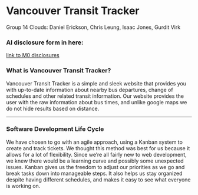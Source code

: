 # Vancouver Transit Tracker
Group 14 Clouds: Daniel Erickson, Chris Leung, Isaac Jones, Gurdit Virk

### AI disclosure form in here:
[link to M0 disclosures](docs/ai-disclosures/README.md) <br>
### What is Vancouver Transit Tracker?
Vancouver Transit Tracker is a simple and sleek website that provides you with up-to-date information about nearby bus departures, change of schedules and other related transit information. Our website provides the user with the raw information about bus times, and unlike google maps we do not hide results based on distance.

---

###  Software Development Life Cycle
We have chosen to go with an agile approach, using a Kanban system to create and track tickets. We thought this method was best for us because it allows for a lot of flexibility. Since we’re all fairly new to web development, we knew there would be a learning curve and possibly some unexpected issues. Kanban gives us the freedom to adjust our priorities as we go and break tasks down into manageable steps. It also helps us stay organized despite having different schedules, and makes it easy to see what everyone is working on.   
